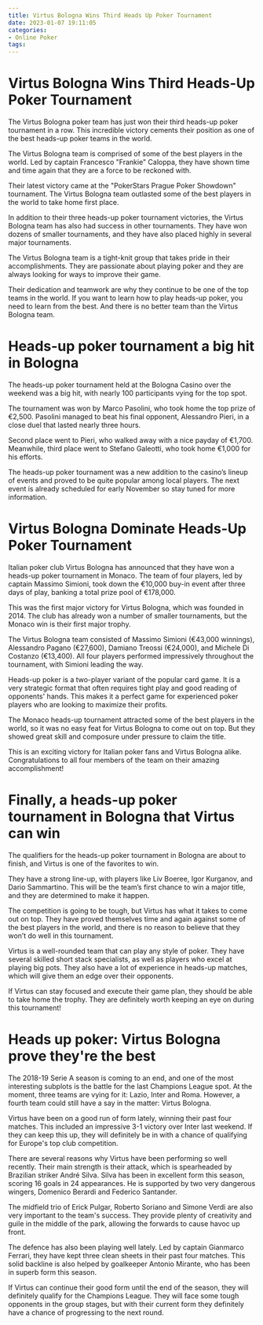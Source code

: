 ```yaml
---
title: Virtus Bologna Wins Third Heads Up Poker Tournament
date: 2023-01-07 19:11:05
categories:
- Online Poker
tags:
---
```



#  Virtus Bologna Wins Third Heads-Up Poker Tournament

The Virtus Bologna poker team has just won their third heads-up poker tournament in a row. This incredible victory cements their position as one of the best heads-up poker teams in the world.

The Virtus Bologna team is comprised of some of the best players in the world. Led by captain Francesco "Frankie" Caloppa, they have shown time and time again that they are a force to be reckoned with.

Their latest victory came at the "PokerStars Prague Poker Showdown" tournament. The Virtus Bologna team outlasted some of the best players in the world to take home first place.

In addition to their three heads-up poker tournament victories, the Virtus Bologna team has also had success in other tournaments. They have won dozens of smaller tournaments, and they have also placed highly in several major tournaments.

The Virtus Bologna team is a tight-knit group that takes pride in their accomplishments. They are passionate about playing poker and they are always looking for ways to improve their game.

Their dedication and teamwork are why they continue to be one of the top teams in the world. If you want to learn how to play heads-up poker, you need to learn from the best. And there is no better team than the Virtus Bologna team.

#  Heads-up poker tournament a big hit in Bologna

The heads-up poker tournament held at the Bologna Casino over the weekend was a big hit, with nearly 100 participants vying for the top spot.

The tournament was won by Marco Pasolini, who took home the top prize of €2,500. Pasolini managed to beat his final opponent, Alessandro Pieri, in a close duel that lasted nearly three hours.

Second place went to Pieri, who walked away with a nice payday of €1,700. Meanwhile, third place went to Stefano Galeotti, who took home €1,000 for his efforts.

The heads-up poker tournament was a new addition to the casino’s lineup of events and proved to be quite popular among local players. The next event is already scheduled for early November so stay tuned for more information.

#  Virtus Bologna Dominate Heads-Up Poker Tournament

Italian poker club Virtus Bologna has announced that they have won a heads-up poker tournament in Monaco. The team of four players, led by captain Massimo Simioni, took down the €10,000 buy-in event after three days of play, banking a total prize pool of €178,000.

This was the first major victory for Virtus Bologna, which was founded in 2014. The club has already won a number of smaller tournaments, but the Monaco win is their first major trophy.

The Virtus Bologna team consisted of Massimo Simioni (€43,000 winnings), Alessandro Pagano (€27,600), Damiano Treossi (€24,000), and Michele Di Costanzo (€13,400). All four players performed impressively throughout the tournament, with Simioni leading the way.

Heads-up poker is a two-player variant of the popular card game. It is a very strategic format that often requires tight play and good reading of opponents' hands. This makes it a perfect game for experienced poker players who are looking to maximize their profits.

The Monaco heads-up tournament attracted some of the best players in the world, so it was no easy feat for Virtus Bologna to come out on top. But they showed great skill and composure under pressure to claim the title.

This is an exciting victory for Italian poker fans and Virtus Bologna alike. Congratulations to all four members of the team on their amazing accomplishment!

#  Finally, a heads-up poker tournament in Bologna that Virtus can win

The qualifiers for the heads-up poker tournament in Bologna are about to finish, and Virtus is one of the favorites to win.

They have a strong line-up, with players like Liv Boeree, Igor Kurganov, and Dario Sammartino. This will be the team’s first chance to win a major title, and they are determined to make it happen.

The competition is going to be tough, but Virtus has what it takes to come out on top. They have proved themselves time and again against some of the best players in the world, and there is no reason to believe that they won’t do well in this tournament.

Virtus is a well-rounded team that can play any style of poker. They have several skilled short stack specialists, as well as players who excel at playing big pots. They also have a lot of experience in heads-up matches, which will give them an edge over their opponents.

If Virtus can stay focused and execute their game plan, they should be able to take home the trophy. They are definitely worth keeping an eye on during this tournament!

#  Heads up poker: Virtus Bologna prove they're the best

The 2018-19 Serie A season is coming to an end, and one of the most interesting subplots is the battle for the last Champions League spot. At the moment, three teams are vying for it: Lazio, Inter and Roma. However, a fourth team could still have a say in the matter: Virtus Bologna.

Virtus have been on a good run of form lately, winning their past four matches. This included an impressive 3-1 victory over Inter last weekend. If they can keep this up, they will definitely be in with a chance of qualifying for Europe's top club competition.

There are several reasons why Virtus have been performing so well recently. Their main strength is their attack, which is spearheaded by Brazilian striker André Silva. Silva has been in excellent form this season, scoring 16 goals in 24 appearances. He is supported by two very dangerous wingers, Domenico Berardi and Federico Santander.

The midfield trio of Erick Pulgar, Roberto Soriano and Simone Verdi are also very important to the team's success. They provide plenty of creativity and guile in the middle of the park, allowing the forwards to cause havoc up front.

The defence has also been playing well lately. Led by captain Gianmarco Ferrari, they have kept three clean sheets in their past four matches. This solid backline is also helped by goalkeeper Antonio Mirante, who has been in superb form this season.

If Virtus can continue their good form until the end of the season, they will definitely qualify for the Champions League. They will face some tough opponents in the group stages, but with their current form they definitely have a chance of progressing to the next round.